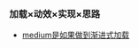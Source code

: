 ### 加载×动效×实现×思路

* [medium是如果做到渐进式加载](https://jmperezperez.com/medium-image-progressive-loading-placeholder/)



